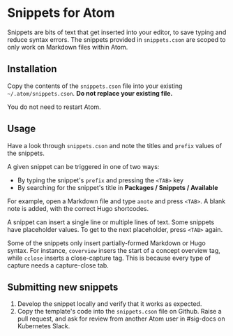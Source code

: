 # Snippets for Atom

Snippets are bits of text that get inserted into your editor, to save typing and
reduce syntax errors. The snippets provided in `snippets.cson` are scoped to
only work on Markdown files within Atom.

## Installation

Copy the contents of the `snippets.cson` file into your existing
`~/.atom/snippets.cson`. **Do not replace your existing file.**

You do not need to restart Atom.

## Usage

Have a look through `snippets.cson` and note the titles and `prefix` values of
the snippets.

A given snippet can be triggered in one of two ways:

- By typing the snippet's `prefix` and pressing the `<TAB>` key
- By searching for the snippet's title in **Packages / Snippets / Available**

For example, open a Markdown file and type `anote` and press `<TAB>`. A blank
note is added, with the correct Hugo shortcodes.

A snippet can insert a single line or multiple lines of text. Some snippets
have placeholder values. To get to the next placeholder, press `<TAB>` again.

Some of the snippets only insert partially-formed Markdown or Hugo syntax.
For instance, `coverview` insers the start of a concept overview tag, while
`cclose` inserts a close-capture tag. This is because every type of capture
needs a capture-close tab.

## Submitting new snippets

1.  Develop the snippet locally and verify that it works as expected.
2.  Copy the template's code into the `snippets.cson` file on Github. Raise a
    pull request, and ask for review from another Atom user in #sig-docs on
    Kubernetes Slack.